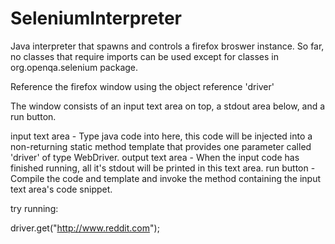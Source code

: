 # SeleniumInterpreter

Java interpreter that spawns and controls a firefox broswer instance.  So far, no classes that require imports can be used except for classes in org.openqa.selenium package.

Reference the firefox window using the object reference 'driver'

The window consists of an input text area on top, a stdout area below, and a run button.

input text area - Type java code into here, this code will be injected into a non-returning static method template that provides one parameter called 'driver' of type WebDriver.
output text area - When the input code has finished running, all it's stdout will be printed in this text area.
run button - Compile the code and template and invoke the method containing the input text area's code snippet.

try running:
  
  driver.get("http://www.reddit.com");
